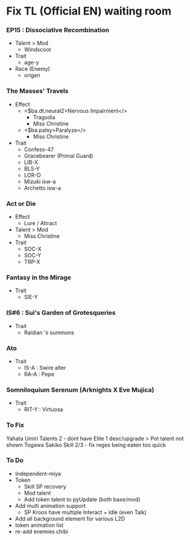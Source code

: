 # Fix TL (Official EN) waiting room
### EP15 : Dissociative Recombination
- Talent > Mod
    - Windscoot
- Trait
    - age-y
- Race (Enemy)
    - origen

### The Masses' Travels
- Effect 
    - <$ba.dt.neural2>Nervous Impairment</>
        - Tragodia
        - Miss Christine
    - <$ba.palsy>Paralyze</>
        - Miss Christine
- Trait
    - Confess-47
    - Gracebearer (Primal Guard)
    - LIB-X
    - BLS-Y
    - LOR-D 
    - Mizuki isw-a
    - Archetto isw-a

### Act or Die
- Effect
    - Lure / Attract
- Talent > Mod
    - Miss Christine
- Trait
    - SOC-X
    - SOC-Y
    - TRP-X

### Fantasy in the Mirage
- Trait
    - SIE-Y

### IS#6 : Sui's Garden of Grotesqueries
- Trait
    - Raidian 's summons

### Ato
- Trait
    - IS-A : Swire alter
    - RA-A : Pepe

### Somniloquium Serenum (Arknights X Eve Mujica)
- Trait
    - RIT-Y : Virtuosa

### To Fix 
Yahata Umiri Talents 2
    - dont have Elite 1 desc/upgrade > Pot talent not shown
Togawa Sakiko Skill 2/3
    - fix regex being eaten too quick
### To Do
- Independent-miya
- Token
    - Skill SP recovery
    - Mod talent
    - Add token talent to pyUpdate (both base/mod)
- Add multi animation support
    - SP Kroos have multiple Interact + Idle (even Talk)
- Add all background element for various L2D
- token animation list
- re-add enemies chibi